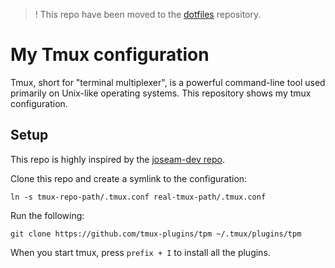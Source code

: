>! This repo have been moved to the [dotfiles](https://github.com/fredrkl/dotfiles) repository.

# My Tmux configuration

Tmux, short for "terminal multiplexer", is a powerful command-line tool used primarily on Unix-like operating systems. This repository shows my tmux configuration.

## Setup

This repo is highly inspired by the [joseam-dev repo](https://github.com/josean-dev/dev-environment-files/blob/main/.tmux.conf).

Clone this repo and create a symlink to the configuration:

```
ln -s tmux-repo-path/.tmux.conf real-tmux-path/.tmux.conf
```

Run the following:

```
git clone https://github.com/tmux-plugins/tpm ~/.tmux/plugins/tpm 
```

When you start tmux, press ```prefix + I``` to install all the plugins.
